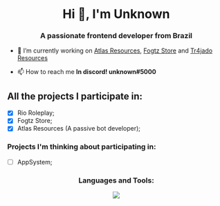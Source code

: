 <h1 align="center">Hi 👋, I'm Unknown</h1>
<h3 align="center">A passionate frontend developer from Brazil</h3>

- 🔭 I’m currently working on [Atlas Resources](https://atlasresources.site), [Fogtz Store](https://discord.gg/VaHfcsM2qh) and [Tr4jado Resources](https://tr4jadoresources.com.br)

- 📫 How to reach me **In discord! unknown#5000**

## All the projects I participate in:
  - [x] Rio Roleplay;
  - [x] Fogtz Store;
  - [x] Atlas Resources (A passive bot developer);

### Projects I'm thinking about participating in:
  - [ ] AppSystem;

<h3 align="center">Languages and Tools:</h3>
<p align="center">
  <img src="https://skillicons.dev/icons?i=nextjs,lua,js,ts,tailwind" />
</p>
